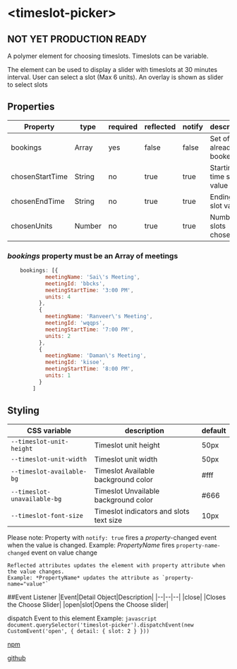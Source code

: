 # \<timeslot-picker\>

## NOT YET PRODUCTION READY
A polymer element for choosing timeslots. Timeslots can be variable.

The element can be used to display a slider with timeslots at 30 minutes interval. User can select a slot (Max 6 units).
An overlay is shown as slider to select slots

## Properties


|Property|type|required|reflected|notify|description|
|----|---|--|--|--|--|
|bookings|Array|yes|false|false|Set of slots already booked |
|chosenStartTime|String|no|true|true|Starting time slot value|
|chosenEndTime|String|no|true|true|Ending time slot value|
|chosenUnits|Number|no|true|true|Number of slots chosen|



### _bookings_ property must be an Array of meetings

```javascript  
    bookings: [{
            meetingName: 'Sai\'s Meeting',
            meetingId: 'bbcks',
            meetingStartTime: '3:00 PM',
            units: 4
          },
          {
            meetingName: 'Ranveer\'s Meeting',
            meetingId: 'wqqps',
            meetingStartTime: '7:00 PM',
            units: 2
          },
          {
            meetingName: 'Daman\'s Meeting',
            meetingId: 'kisoe',
            meetingStartTime: '8:00 PM',
            units: 1
          }
        ]
```

## Styling

|CSS variable|description|default|
|-|-|-|
|`--timeslot-unit-height`|Timeslot unit height|50px|
|`--timeslot-unit-width`|Timeslot unit width|50px|
|`--timeslot-available-bg`|Timeslot Available background color| #fff|
|`--timeslot-unavailable-bg`|Timeslot Unvailable background color| #666|
|`--timeslot-font-size`|Timeslot indicators and slots text size| 10px|

Please note: Property with `notify: true` fires a _property_-changed event when the value is changed.
    Example: *PropertyName* fires `property-name-changed` event on value change

    Reflected attributes updates the element with property attribute when the value changes.
    Example: *PropertyName* updates the attribute as `property-name="value"`

##Event Listener
|Event|Detail Object|Description|
|--|--|--|
|close| |Closes the Choose Slider|
|open|slot|Opens the Choose slider|

dispatch Event to this element
Example: ```javascript
          document.querySelector('timeslot-picker').dispatchEvent(new CustomEvent('open', {
            detail: {
              slot: 2
            }
          }))```






[npm][1]

[github][2]


[1]: https://www.npmjs.com/package/timeslot-picker
[2]: https://github.com/DamandeepS/timeslot-picker
